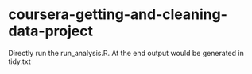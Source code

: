 # coursera-getting-and-cleaning-data-project

Directly run the run_analysis.R.
At the end output would be generated in tidy.txt
